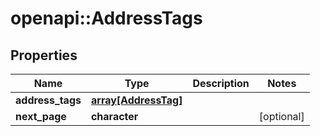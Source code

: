 # openapi::AddressTags


## Properties
Name | Type | Description | Notes
------------ | ------------- | ------------- | -------------
**address_tags** | [**array[AddressTag]**](address_tag.md) |  | 
**next_page** | **character** |  | [optional] 


